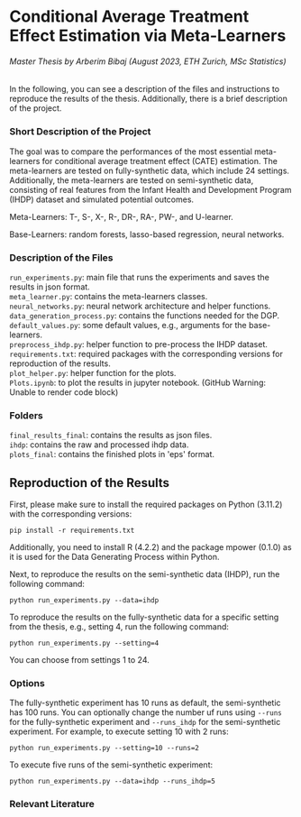 # Conditional Average Treatment Effect Estimation via Meta-Learners
###### Master Thesis by Arberim Bibaj (August 2023, ETH Zurich, MSc Statistics)
In the following, you can see a description of the files and instructions to reproduce the results of the thesis.
Additionally, there is a brief description of the project.

### Short Description of the Project
The goal was to compare the performances of the most essential meta-learners for
conditional average treatment effect (CATE) estimation. The meta-learners are tested on fully-synthetic data,
which include 24 settings. Additionally, the meta-learners are tested on semi-synthetic data, consisting of real
features from the Infant Health and Development Program (IHDP) dataset and simulated potential outcomes.

Meta-Learners: T-, S-, X-, R-, DR-, RA-, PW-, and U-learner.

Base-Learners: random forests, lasso-based regression, neural networks.

### Description of the Files
`run_experiments.py`: main file that runs the experiments and saves the results in json format. \
`meta_learner.py`: contains the meta-learners classes. \
`neural_networks.py`: neural network architecture and helper functions. \
`data_generation_process.py`: contains the functions needed for the DGP. \
`default_values.py`: some default values, e.g., arguments for the base-learners. \
`preprocess_ihdp.py`: helper function to pre-process the IHDP dataset.  \
`requirements.txt`: required packages with the corresponding versions for reproduction of the results. \
`plot_helper.py`: helper function for the plots. \
`Plots.ipynb`: to plot the results in jupyter notebook. (GitHub Warning: Unable to render code block)

### Folders
`final_results_final`: contains the results as json files. \
`ihdp`: contains the raw and processed ihdp data. \
`plots_final`: contains the finished plots in 'eps' format.

## Reproduction of the Results
First, please make sure to install the required packages on Python (3.11.2) with the corresponding versions:
````
pip install -r requirements.txt
````
Additionally, you need to install R (4.2.2) and the package mpower (0.1.0) as it is used for the Data Generating Process
within Python.

Next, to reproduce the results on the semi-synthetic data (IHDP), run the following command:
````
python run_experiments.py --data=ihdp
````
To reproduce the results on the fully-synthetic data for a specific setting from the thesis, e.g., setting 4, run the following command:
````
python run_experiments.py --setting=4
````
You can choose from settings 1 to 24.

### Options
The fully-synthetic experiment has 10 runs as default, the semi-synthetic has 100 runs. You can optionally change the
number uf runs using `--runs` for the fully-synthetic experiment and `--runs_ihdp` for the semi-synthetic experiment.
For example, to execute setting 10 with 2 runs:
````
python run_experiments.py --setting=10 --runs=2
````
To execute five runs of the semi-synthetic experiment:
````
python run_experiments.py --data=ihdp --runs_ihdp=5
````
### Relevant Literature

